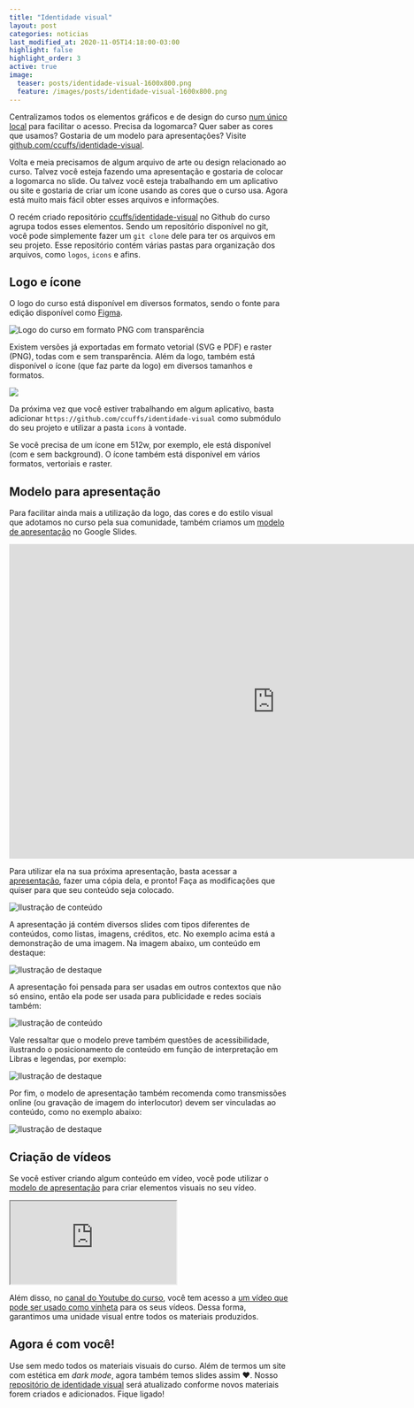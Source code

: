```yaml
---
title: "Identidade visual"
layout: post
categories: noticias
last_modified_at: 2020-11-05T14:18:00-03:00
highlight: false
highlight_order: 3
active: true
image:
  teaser: posts/identidade-visual-1600x800.png
  feature: /images/posts/identidade-visual-1600x800.png
---
```


Centralizamos todos os elementos gráficos e de design do curso [num único local](https://github.com/ccuffs/identidade-visual) para facilitar o acesso. Precisa da logomarca? Quer saber as cores que usamos? Gostaria de um modelo para apresentações? Visite [github.com/ccuffs/identidade-visual](https://github.com/ccuffs/identidade-visual).

Volta e meia precisamos de algum arquivo de arte ou design relacionado ao curso. Talvez você esteja fazendo uma apresentação e gostaria de colocar a logomarca no slide. Ou talvez você esteja trabalhando em um aplicativo ou site e gostaria de criar um ícone usando as cores que o curso usa. Agora está muito mais fácil obter esses arquivos e informações.

O recém criado repositório [ccuffs/identidade-visual](https://github.com/ccuffs/identidade-visual) no Github do curso agrupa todos esses elementos. Sendo um repositório disponível no git, você pode simplemente fazer um `git clone` dele para ter os arquivos em seu projeto. Esse repositório contém várias pastas para organização dos arquivos, como `logos`, `icons` e afins.

## Logo e ícone

O logo do curso está disponível em diversos formatos, sendo o fonte para edição disponível como [Figma](https://www.figma.com).

![Logo do curso em formato PNG com transparência](https://raw.githubusercontent.com/ccuffs/identidade-visual/master/logos/bg-transparent/cc-logo-bg-transparent.png)

Existem versões já exportadas em formato vetorial (SVG e PDF) e raster (PNG), todas com e sem transparência. Além da logo, também está disponível o ícone (que faz parte da logo) em diversos tamanhos e formatos.

<img src="https://raw.githubusercontent.com/ccuffs/identidade-visual/master/icons/bg-transparent/cc-logo-icon-bg-transparent%40512w.png" />


Da próxima vez que você estiver trabalhando em algum aplicativo, basta adicionar `https://github.com/ccuffs/identidade-visual` como submódulo do seu projeto e utilizar a pasta `icons` à vontade.

Se você precisa de um ícone em 512w, por exemplo, ele está disponível (com e sem background). O ícone também está disponível em vários formatos, vertoriais e raster.

## Modelo para apresentação

Para facilitar ainda mais a utilização da logo, das cores e do estilo visual que adotamos no curso pela sua comunidade, também criamos um [modelo de apresentação](https://docs.google.com/presentation/d/1hcm9D1rZvJRiZRBzfg0NKPOTf1lDGiAm4-drVXMQ4wQ/edit?usp=sharing) no Google Slides.

  <iframe src="https://docs.google.com/presentation/d/e/2PACX-1vS7dw2qQwM3XPi5VjA5vQ_5XCATq6-aLUNmVd1yeTV2A6Y58fHHRxEwkm8150h-hGST4Xt9v5eKie72/embed?start=true&loop=true&delayms=10000" frameborder="0" width="960" height="569" allowfullscreen="true" mozallowfullscreen="true" webkitallowfullscreen="true" class="mb-4 mt-4"></iframe>

Para utilizar ela na sua próxima apresentação, basta acessar a [apresentação](https://docs.google.com/presentation/d/1hcm9D1rZvJRiZRBzfg0NKPOTf1lDGiAm4-drVXMQ4wQ/edit?usp=sharing), fazer uma cópia dela, e pronto! Faça as modificações que quiser para que seu conteúdo seja colocado.

![Ilustração de conteúdo](/images/posts/ccuffs-template-apresentacao-imagem.jpg)

A apresentação já contém diversos slides com tipos diferentes de conteúdos, como listas, imagens, créditos, etc. No exemplo acima está a demonstração de uma imagem. Na imagem abaixo, um conteúdo em destaque:

![Ilustração de destaque](/images/posts/ccuffs-template-apresentacao-destaque.jpg)

A apresentação foi pensada para ser usadas em outros contextos que não só ensino, então ela pode ser usada para publicidade e redes sociais também:

![Ilustração de conteúdo](/images/posts/ccuffs-template-apresentacao-conteudo.jpg)

 Vale ressaltar que o modelo preve também questões de acessibilidade, ilustrando o posicionamento de conteúdo em função de interpretação em Libras e legendas, por exemplo:

![Ilustração de destaque](/images/posts/ccuffs-template-apresentacao-a12e.jpg)

Por fim, o modelo de apresentação também recomenda como transmissões online (ou gravação de imagem do interlocutor) devem ser vinculadas ao conteúdo, como no exemplo abaixo:

![Ilustração de destaque](/images/posts/ccuffs-template-apresentacao-online.jpg)


## Criação de vídeos

Se você estiver criando algum conteúdo em vídeo, você pode utilizar o [modelo de apresentação](https://docs.google.com/presentation/d/1hcm9D1rZvJRiZRBzfg0NKPOTf1lDGiAm4-drVXMQ4wQ/edit?usp=sharing) para criar elementos visuais no seu vídeo.

<div class="embed-responsive embed-responsive-16by9 mb-4">
  <iframe src="https://www.youtube.com/embed/FAStcyhR6_w" class="embed-responsive-item" allowfullscreen allow="accelerometer; autoplay; clipboard-write; encrypted-media; gyroscope; picture-in-picture"></iframe>
</div>

Além disso, no [canal do Youtube do curso](http://uffs.cc/youtube), você tem acesso a [um vídeo que pode ser usado como vinheta](https://www.youtube.com/watch?v=FAStcyhR6_w&ab_channel=Ci%C3%AAnciadaComputa%C3%A7%C3%A3oUFFSChapec%C3%B3) para os seus vídeos. Dessa forma, garantimos uma unidade visual entre todos os materiais produzidos.

## Agora é com você!

Use sem medo todos os materiais visuais do curso. Além de termos um site com estética em _dark mode_, agora também temos slides assim ❤. Nosso [repositório de identidade visual](https://github.com/ccuffs/identidade-visual) será atualizado conforme novos materiais forem criados e adicionados. Fique ligado!